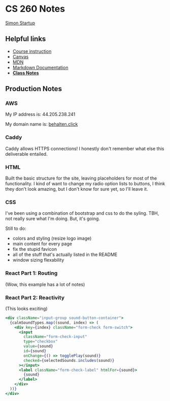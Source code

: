 # CS 260 Notes

[Simon Startup](https://simon.cs260.click)

## Helpful links

- [Course instruction](https://github.com/webprogramming260)
- [Canvas](https://byu.instructure.com)
- [MDN](https://developer.mozilla.org)
- [Markdown Documentation](https://docs.github.com/en/get-started/writing-on-github/getting-started-with-writing-and-formatting-on-github/basic-writing-and-formatting-syntax)
- [**Class Notes**](class-notes.md)

## Production Notes

### AWS

My IP address is: 44.205.238.241

My domain name is: [behalten.click](https://behalten.click)

### Caddy

Caddy allows HTTPS connections! I honestly don't remember what else this deliverable entailed.

### HTML

Built the basic structure for the site, leaving placeholders for most of the functionality. I kind of want to change my radio option lists to buttons, I think they don't look amazing, but I don't know for sure yet, so I'll leave it.

### CSS

I've been using a combination of bootstrap and css to do the syling. TBH, not really sure what I'm doing. But, it's going.

Still to do:
- colors and styling (resize logo image)
- main content for every page
- fix the stupid favicon
- all of the stuff that's actually listed in the README
- window sizing flexability

### React Part 1: Routing

(Wow, this example has a lot of notes)

### React Part 2: Reactivity

(This looks exciting)

```jsx
<div className="input-group sound-button-container">
  {calmSoundTypes.map((sound, index) => (
    <div key={index} className="form-check form-switch">
      <input
        className="form-check-input"
        type="checkbox"
        value={sound}
        id={sound}
        onChange={() => togglePlay(sound)}
        checked={selectedSounds.includes(sound)}
      ></input>
      <label className="form-check-label" htmlFor={sound}>
        {sound}
      </label>
    </div>
  ))}
</div>
```